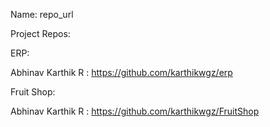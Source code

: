 Name: repo_url

Project Repos:

ERP:

Abhinav Karthik R : https://github.com/karthikwgz/erp


Fruit Shop:

Abhinav Karthik R : https://github.com/karthikwgz/FruitShop



